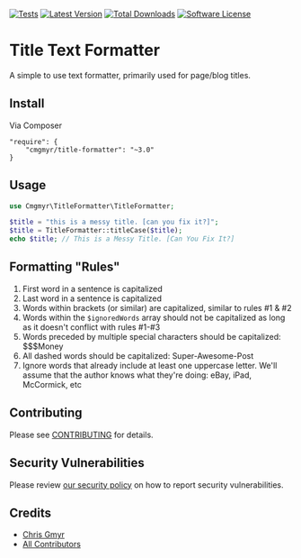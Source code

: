 [![Tests](https://github.com/cmgmyr/title-formatter/actions/workflows/run-tests.yml/badge.svg)](https://github.com/cmgmyr/title-formatter/actions/workflows/run-tests.yml)
[![Latest Version](https://img.shields.io/github/release/cmgmyr/title-formatter.svg)](https://github.com/cmgmyr/title-formatter/releases)
[![Total Downloads](https://img.shields.io/packagist/dt/cmgmyr/title-formatter.svg)](https://packagist.org/packages/cmgmyr/title-formatter)
[![Software License](https://img.shields.io/badge/license-MIT-brightgreen.svg)](LICENSE)

# Title Text Formatter

A simple to use text formatter, primarily used for page/blog titles.

## Install

Via Composer

```
"require": {
    "cmgmyr/title-formatter": "~3.0"
}
```

## Usage

```php
use Cmgmyr\TitleFormatter\TitleFormatter;

$title = "this is a messy title. [can you fix it?]";
$title = TitleFormatter::titleCase($title);
echo $title; // This is a Messy Title. [Can You Fix It?]
```

## Formatting "Rules"

1. First word in a sentence is capitalized
2. Last word in a sentence is capitalized
3. Words within brackets (or similar) are capitalized, similar to rules #1 & #2
4. Words within the `$ignoredWords` array should not be capitalized as long as it doesn't conflict with rules #1-#3
5. Words preceded by multiple special characters should be capitalized: $$$Money
6. All dashed words should be capitalized: Super-Awesome-Post
7. Ignore words that already include at least one uppercase letter. We'll assume that the author knows what they're doing: eBay, iPad, McCormick, etc

## Contributing

Please see [CONTRIBUTING](.github/CONTRIBUTING.md) for details.

## Security Vulnerabilities

Please review [our security policy](../../security/policy) on how to report security vulnerabilities.

## Credits

- [Chris Gmyr](https://github.com/cmgmyr)
- [All Contributors](../../contributors)
